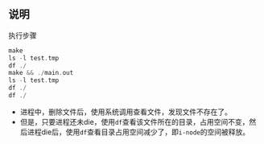 ## 说明

执行步骤

```c
make
ls -l test.tmp
df ./
make && ./main.out
ls -l test.tmp
df ./
df ./
```

- 进程中，删除文件后，使用系统调用查看文件，发现文件不存在了。
- 但是，只要进程还未die，使用`df`查看该文件所在的目录，占用空间不变，然后进程die后，使用`df`查看目录占用空间减少了，即`i-node`的空间被释放。